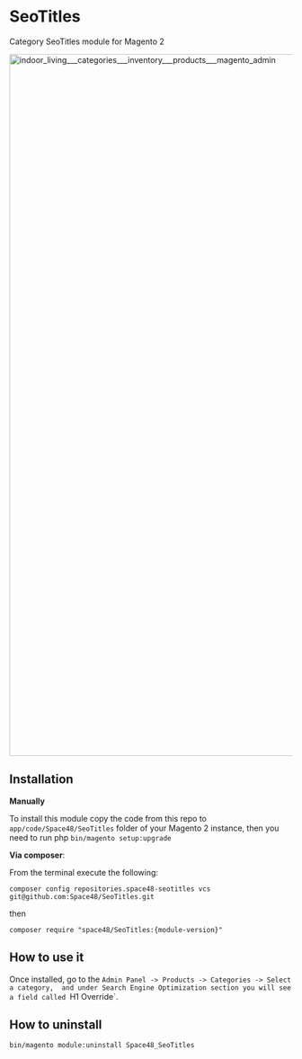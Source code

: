 # SeoTitles
Category SeoTitles module for Magento 2

<img width="1249" alt="indoor_living___categories___inventory___products___magento_admin" src="https://cloud.githubusercontent.com/assets/1080386/25120747/37ce3e1a-2417-11e7-9835-a748f7fb5165.png">


## Installation

**Manually** 

To install this module copy the code from this repo to `app/code/Space48/SeoTitles` folder of your Magento 2 instance, then you need to run php `bin/magento setup:upgrade`

**Via composer**:

From the terminal execute the following:

`composer config repositories.space48-seotitles vcs git@github.com:Space48/SeoTitles.git`

then

`composer require "space48/SeoTitles:{module-version}"`

## How to use it
Once installed, go to the `Admin Panel -> Products -> Categories -> Select a category, 
and under Search Engine Optimization section you will see a field called `H1 Override`.


## How to uninstall
`bin/magento module:uninstall Space48_SeoTitles`
